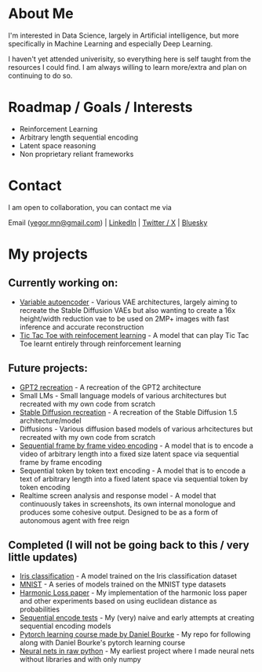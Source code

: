# About Me
I'm interested in Data Science, largely in Artificial intelligence, but more specifically in Machine Learning and especially Deep Learning.

I haven't yet attended univerisity, so everything here is self taught from the resources I could find. I am always willing to learn more/extra and plan on continuing to do so.

# Roadmap / Goals / Interests
- Reinforcement Learning
- Arbitrary length sequential encoding
- Latent space reasoning
- Non proprietary reliant frameworks

# Contact
I am open to collaboration, you can contact me via

Email (yegor.mn@gmail.com) | [LinkedIn](https://www.linkedin.com/in/yegor-menovchshikov-313150350/) | [Twitter / X](https://x.com/Yegor_Men) | [Bluesky](https://bsky.app/profile/yegormen.bsky.social)

# My projects

## Currently working on:
- [Variable autoencoder](https://github.com/Yegor-men/vae) - Various VAE architectures, largely aiming to recreate the Stable Diffusion VAEs but also wanting to create a 16x height/width reduction vae to be used on 2MP+ images with fast inference and accurate reconstruction
- [Tic Tac Toe with reinfocement learning](https://github.com/Yegor-men/tic-tac-toe-rl) - A model that can play Tic Tac Toe learnt entirely through reinforcement learning

## Future projects:
- [GPT2 recreation](https://github.com/Yegor-men/gpt2) - A recreation of the GPT2 architecture
- Small LMs - Small language models of various architectures but recreated with my own code from scratch
- [Stable Diffusion recreation](https://github.com/Yegor-men/sd15) - A recreation of the Stable Diffusion 1.5 architecture/model
- Diffusions - Various diffusion based models of various arhcitectures but recreated with my own code from scratch
- [Sequential frame by frame video encoding](https://github.com/Yegor-men/sequential-video-encode) - A model that is to encode a video of arbitrary length into a fixed size latent space via sequential frame by frame encoding
- Sequential token by token text encoding - A model that is to encode a text of arbitrary length into a fixed latent space via sequential token by token encoding
- Realtime screen analysis and response model - A model that continuously takes in screenshots, its own internal monologue and produces some cohesive output. Designed to be as a form of autonomous agent with free reign

## Completed (I will not be going back to this / very little updates)
- [Iris classification](https://github.com/Yegor-men/iris-classification) - A model trained on the Iris classification dataset
- [MNIST](https://github.com/Yegor-men/mnist) - A series of models trained on the MNIST type datasets
- [Harmonic Loss paper](https://github.com/Yegor-men/harmonic-loss) - My implementation of the harmonic loss paper and other experiments based on using euclidean distance as probabilities
- [Sequential encode tests](https://github.com/Yegor-men/sequential-encode-tests) - My (very) naive and early attempts at creating sequential encoding models
- [Pytorch learning course made by Daniel Bourke](https://github.com/Yegor-men/learning-pytorch-from-daniel-bourke) - My repo for following along with Daniel Bourke's pytorch learning course
- [Neural nets in raw python](https://github.com/Yegor-men/raw-python-neural-nets) - My earliest project where I made neural nets without libraries and with only numpy


<!--
**Yegor-men/Yegor-men** is a ✨ _special_ ✨ repository because its `README.md` (this file) appears on your GitHub profile.

Here are some ideas to get you started:

- 🔭 I’m currently working on ...
- 🌱 I’m currently learning ...
- 👯 I’m looking to collaborate on ...
- 🤔 I’m looking for help with ...
- 💬 Ask me about ...
- 📫 How to reach me: ...
- 😄 Pronouns: ...
- ⚡ Fun fact: ...
-->
